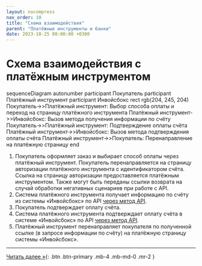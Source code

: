 ```yaml
---
layout: nocompress
nav_order: 10
title: "Схема взаимодействия"
parent: "Платёжные инструменты и банки"
date: 2023-10-25 00:00:00 +0300
---
```


# Схема взаимодействия с платёжным инструментом

<div class="mermaid">
sequenceDiagram
    autonumber
    participant Покупатель
    participant Платёжный инструмент
    participant Инвойсбокс
    rect rgb(204, 245, 204)
      Покупатель->>Платёжный инструмент: Выбор способа оплаты и переход на страницу платёжного инструмента
      Платёжный инструмент->>Инвойсбокс: Вызов метода получения информации по счёту
      Покупатель->>Платёжный инструмент: Подтверждение оплаты счёта
      Платёжный инструмент->>Инвойсбокс: Вызов метода подтверждения оплаты счёта
      Платёжный инструмент->>Покупатель: Перенаправление на платёжную страницу
    end
</div>

1. Покупатель оформляет заказ и выбирает способ оплаты через платёжный инструмент. Покупатель перенаправляется на страницу авторизации платёжного инструмента с идентификатором счёта. Ссылка на страницу авторизации предоставляется платёжным инструментом. Также могут быть переданы ссылки возврата на случай обработки негативных сценариев при работе с API.
1. Система платёжного инструмента получает информацию по счёту из системы &laquo;Инвойсбокс&raquo; по API [через метод API](/docs/payment/get/).
1. Покупатель подтверждает оплату счёта.
1. Система платёжного инструмента подтверждает оплату счёта в системе &laquo;Инвойсбокс&raquo; по API [через метод API](/docs/payment/confirm_payment/).
1. Платёжный инструмент перенаправляет покупателя по полученной ссылке (в запросе информации по счёту) на платёжную страницу системы &laquo;Инвойсбокс&raquo;.

---

[Читать далее &raquo;](/docs/payment/get/){: .btn .btn-primary .mb-4 .mb-md-0 .mr-2 }

